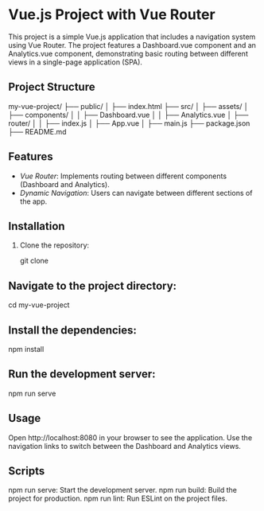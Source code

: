 
# Vue.js Project with Vue Router

This project is a simple Vue.js application that includes a navigation system using Vue Router. The project features a Dashboard.vue component and an Analytics.vue component, demonstrating basic routing between different views in a single-page application (SPA).

## Project Structure

my-vue-project/
├── public/
│ ├── index.html
├── src/
│ ├── assets/
│ ├── components/
│ │ ├── Dashboard.vue
│ │ ├── Analytics.vue
│ ├── router/
│ │ ├── index.js
│ ├── App.vue
│ ├── main.js
├── package.json
├── README.md


## Features

- *Vue Router*: Implements routing between different components (Dashboard and Analytics).
- *Dynamic Navigation*: Users can navigate between different sections of the app.

## Installation

1. Clone the repository:
 
   git clone 
## Navigate to the project directory:
cd my-vue-project 

## Install the dependencies:
npm install

## Run the development server:
npm run serve
## Usage
Open http://localhost:8080 in your browser to see the application.
Use the navigation links to switch between the Dashboard and Analytics views. 

## Scripts
npm run serve: Start the development server.
npm run build: Build the project for production.
npm run lint: Run ESLint on the project files.
